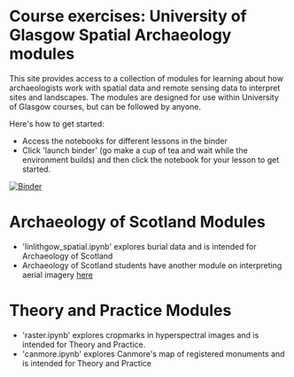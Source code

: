 # Course exercises: University of Glasgow Spatial Archaeology modules

This site provides access to a collection of modules for learning about how archaeologists work with spatial data and remote sensing data to interpret sites and landscapes. The modules are designed for use within University of Glasgow courses, but can be followed by anyone. 

Here's how to get started:


 * Access the notebooks for different lessons in the binder
 * Click 'launch binder' (go make a cup of tea and wait while the environment builds) and then click the notebook for your lesson to get started. 

[![Binder](https://mybinder.org/badge.svg)](https://mybinder.org/v2/gh/ropitz/spatialarchaeology/master)

# Archaeology of Scotland Modules
*  'linlithgow_spatial.ipynb' explores burial data and is intended for Archaeology of Scotland
*  Archaeology of Scotland students have another module on interpreting aerial imagery [here](http://ropitz.github.io/digitalantiquity/aerial/iona.html)

# Theory and Practice Modules
*  'raster.ipynb' explores cropmarks in hyperspectral images and is intended for Theory and Practice.
*  'canmore.ipynb' explores Canmore's map of registered monuments and is intended for Theory and Practice

